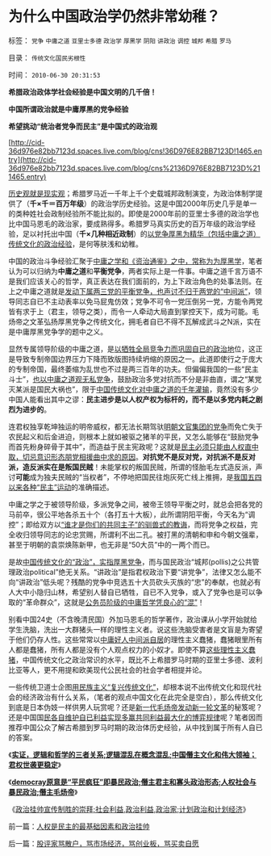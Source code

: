 # 为什么中国政治学仍然非常幼稚？

标签： `党争` `中庸之道` `亚里士多德` `政治学` `厚黑学` `阴阳` `讲政治` `调控` `城邦` `希腊` `罗马` 

目录： `传统文化国民劣根性`

时间： `2010-06-30 20:31:53`

**希腊政治政体学社会经验是中国文明的几千倍！**

**中国所谓政治就是中庸厚黑的党争经验**

**希望挑动“统治者党争而民主”是中国式的政治观**

[http://cid-36d976e82bb7123d.spaces.live.com/blog/cns!36D976E82BB7123D!1465.entry](http://cid-36d976e82bb7123d.spaces.live.com/blog/cns%2136D976E82BB7123D%211465.entry)

[历史观就是现实观](../../../2010/3/16/历史观就是现实的处世观.md)；希腊罗马近一千年上千个史载城邦政制演变，为政治体制学提供了（**千×千＝百万年级**）的政治学历史经验。这是中国2000年历史几乎是单一的类种姓社会政制经验所不能比拟的。即使是2000年前的亚里士多德的政治学也比中国马恩毛的政治家，要成熟得多。希腊罗马真实历史的百万年级的政治学经验，足以衬托出中国（**千×几种相近政制**）的[以党争厚黑为精华（包括中庸之道）传统文化的政治经验](../../../2010/2/3/“斗争哲学”取代“务实合作”的传统文化.md)，是何等肤浅和幼稚。

中国的政治斗争经验汇聚于[中庸之学和《资治通鉴》之中，常称为为厚黑学](http://darthvad.blog.sohu.com/132381039.html)，笔者认为可以归纳为**中庸之道**和**平衡党争**，两者实际上是一件事。中庸之道千言万语不是我们应该关心的哲学，真正表达在我们面前的，为上下政治角色的处事法则。在上之中庸之道就是[发动下属两三党的平衡党争，也声讨不归于两党的“中间派”](http://darthvad.blog.sohu.com/133469478.html)，领导同志自已不主动表率以免马屁鬼仿效；党争不可令一党压倒另一党，方能令两党皆有求于上（君主，领导之类），而令一人牵动大局直到掌控天下，成为可能。毛炀帝之文革弘扬厚黑党争之传统文化，拥毛者自已不得不瓦解成武斗之N派，实在是中庸厚黑党争学的题中之义。

显然专属领导阶级的中庸之道，是[以牺牲全局竞争力而巩固自已的政治地](../../../2009/8/24/中庸枉法,惩善扬恶,坏事做尽.md)位，这正是导致专制帝国边界压力下降而致版图持续坍缩的原因之一。此道即使行之于庞大的专制帝国，最终萎缩为乱世也不过是两三百年的功夫。但偏偏我国的一些“民主斗士”，[也以中庸之道观无私党争](../../../2010/1/13/中庸者不可能是民主人.md)，鼓励政治多党对抗而不分是非曲直，谓之“某党灭某派是国民大祸也”，限于[中国传统文化对中庸之道的千年灌输](../../../2010/1/7/当中庸成为权威.md)，竟然没有多少中国人能看出其中之谬：**民主进步是以人权产权为标杆的，而不是以多党内耗之剧烈为进步的**。

连君权独享乾坤独运的明帝威权，都无法长期驾驮[明朝文官集团的党争](http://darthvad.blog.163.com/blog/static/53399470200952022756501/)而免亡失于农民起义和后金进迫，则根本上就如被驱之猪羊的平民，又怎么能够在“鼓励党争而首先粉身碎骨于其中”，而造益于民主宪政呢？这就是[民主必须只能由人权直中取，切忌意识形态朋党相援曲中求的原因](http://darthvad.blog.sohu.com/132380956.html)。**对抗党不是反对党，对抗派不是反对派，造反派实在是叛国民贼**！未能掌权的叛国民贼，所谓的怪胎毛左式造反派，声讨**可能**成为独夫民贼的“当权者”，不停地把国民往炮灰死亡线上推拥，是[我国五四以来各种“民主”运动](../../../2010/6/1/民主不允许意识形态口号;不要再搞政治运动.md)的准确描述。

中庸之学之于被领导阶级，多派党争之间，被帝王领导平衡之时，就总会把各党的马前卒，很公平地各杀五十个（各打五十大板），此所谓阴阳平衡，今天名为“调控”；即给双方以[“谁才是你们的共同主子”的驯兽式的教诲](../../../2009/8/24/法见二纲之中庸枉法.md)，而将党争之权益，完全收归领导同志的论忠赏赐，所谓利不出二孔。被打黑的清朝和申和今朝文强辈，甚至于明朝的袁崇焕陈新甲，也无非是“50大员”中的一两个而已。

是故[中国传统文化的“政治”，实指厚黑党争](http://darthvad.blog.sohu.com/133469478.html)，而与国民政治“城邦(pollis)之公共管理政治political”绝无关系。“讲政治”是指君权政治下要“讲党争”，法律又怎么能不向“讲政治”低头呢？残酷的党争中竞选五十大员砍头灭族的“忠”的奉献，也就必有人大中小隐归山林，希望别人替自已牺牲，自已不入党争，或入了党争也是可以争取的“革命群众”，这就是[公务员阶级的中庸哲学凭良心的“混”](../../../2009/12/2/混！中庸之道的策源地.md)！

别看中国24史（不含晚清民国）外加马恩毛的哲学著作，政治课从小学开始就给学生洗脑，洗出一大群猪头一样的理性主义者。说这些洗脑受害者是文盲是为寄望于他们仍存人性。这些常常以[中庸好人中间派自居](../../../2009/9/23/战场上没有大声疾呼的中间派.md)的理性主义蠢猪，蠢猪眼里所有人都是蠢猪，所有人都是没有个人观点权力的小奴才。即使不算[这些理性主义蠢猪](../../../2010/6/25/唯利是图就不可能是意识形态.md)，中国传统文化之政治常识的水平，既比不上希腊罗马时期的亚里士多德、波利比亚等人，更不用提和欧美现代公民社会的社会学者相提并论。

一些传统卫道士企图[用民族主义“复兴传统文化”](../../../2010/6/2/道德史观“夷夏之防”历史民族主义流派.md)，却根本说不出传统文化和现代社会的经济政治有什么关系，（笔者的观点中国文化在此完全是空白），那么传统文化到底是日本伪妓一样供男人玩赏呢？还是[新一代毛炀帝发动新一轮文革](../../../2009/7/5/历史责任归咎于毛主席是不公正的.md)的秘笈呢？还是中国国[民各自维护自已利益实现多赢共同利益最大化的博弈规律](../../../2009/10/9/什么是民主？民主和成本效益原理的关系.md)呢？笔者因而推荐中国公众了解古希腊到罗马时期的政治体历史经验，从中找到属于所有人自已的答案。

《[**实证，逻辑和哲学的三者关系;逻辑混乱在概念混乱;中国僭主文化和伟大领袖；君权世袭更稳定**](../../../2010/6/27/伟大领袖和古色古香的僭主文化.md)》

《[**democray原意是“平民疯狂”即暴民政治;僭主君主和寡头政治形态;人权社会与暴民政治;僭主毛炀帝**](../../../2010/6/27/democray原意是平民(demos)疯狂(cracy)，区别在人权.md)》

《[政治挂帅宣传制胜的崇拜;社会利益,政治利益,政治家;计划政治和计划经济](../../../2010/6/30/人权是民主的最基础因素和政治挂帅.md)》



前一篇：[人权是民主的最基础因素和政治挂帅](../../../2010/6/30/人权是民主的最基础因素和政治挂帅.md)

后一篇：[股评家骂散户，骂市场经济，骂创业板，骂买卖自愿](../../../2010/7/1/股评家骂散户，骂市场经济，骂创业板，骂买卖自愿.md)